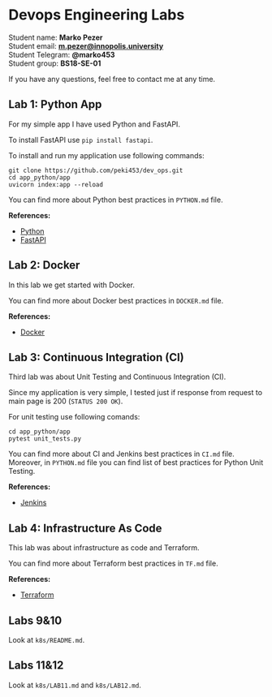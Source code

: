 # Devops Engineering Labs

Student name: **Marko Pezer** <br>
Student email: **m.pezer@innopolis.university** <br>
Student Telegram: **@marko453** <br>
Student group: **BS18-SE-01** 

If you have any questions, feel free to contact me at any time.

## Lab 1: Python App

For my simple app I have used Python and FastAPI.

To install FastAPI use `pip install fastapi`.

To install and run my application use following commands:

```
git clone https://github.com/peki453/dev_ops.git
cd app_python/app
uvicorn index:app --reload 
```

You can find more about Python best practices in `PYTHON.md` file. 

**References:**

- [Python](https://python.org)
- [FastAPI](https://fastapi.tiangolo.com/)

## Lab 2: Docker

In this lab we get started with Docker.

You can find more about Docker best practices in `DOCKER.md` file. 

**References:**

- [Docker](https://docker.com/)

## Lab 3: Continuous Integration (CI)

Third lab was about Unit Testing and Continuous Integration (CI).

Since my application is very simple, I tested just if response from request to main page is 200 (`STATUS 200 OK`).

For unit testing use following comands:

```
cd app_python/app
pytest unit_tests.py
```

You can find more about CI and Jenkins best practices in `CI.md` file. 
Moreover, in `PYTHON.md` file you can find list of best practices for Python Unit Testing.

**References:**

- [Jenkins](https://www.jenkins.io/)

## Lab 4: Infrastructure As Code

This lab was about infrastructure as code and Terraform.

You can find more about Terraform best practices in `TF.md` file. 

**References:**

- [Terraform](https://www.terraform.io/)

## Labs 9&10

Look at `k8s/README.md`.

## Labs 11&12

Look at `k8s/LAB11.md` and `k8s/LAB12.md`.

